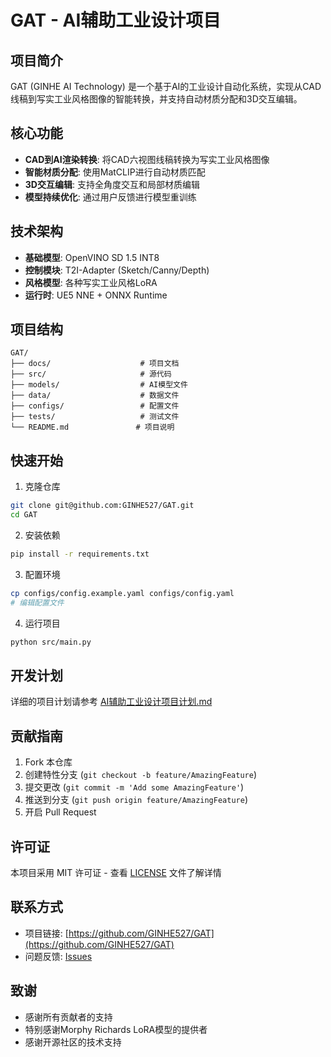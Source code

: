 # GAT - AI辅助工业设计项目

## 项目简介

GAT (GINHE AI Technology) 是一个基于AI的工业设计自动化系统，实现从CAD线稿到写实工业风格图像的智能转换，并支持自动材质分配和3D交互编辑。

## 核心功能

- **CAD到AI渲染转换**: 将CAD六视图线稿转换为写实工业风格图像
- **智能材质分配**: 使用MatCLIP进行自动材质匹配
- **3D交互编辑**: 支持全角度交互和局部材质编辑
- **模型持续优化**: 通过用户反馈进行模型重训练

## 技术架构

- **基础模型**: OpenVINO SD 1.5 INT8
- **控制模块**: T2I-Adapter (Sketch/Canny/Depth)
- **风格模型**: 各种写实工业风格LoRA
- **运行时**: UE5 NNE + ONNX Runtime

## 项目结构

```
GAT/
├── docs/                    # 项目文档
├── src/                     # 源代码
├── models/                  # AI模型文件
├── data/                    # 数据文件
├── configs/                 # 配置文件
├── tests/                   # 测试文件
└── README.md               # 项目说明
```

## 快速开始

1. 克隆仓库
```bash
git clone git@github.com:GINHE527/GAT.git
cd GAT
```

2. 安装依赖
```bash
pip install -r requirements.txt
```

3. 配置环境
```bash
cp configs/config.example.yaml configs/config.yaml
# 编辑配置文件
```

4. 运行项目
```bash
python src/main.py
```

## 开发计划

详细的项目计划请参考 [AI辅助工业设计项目计划.md](./AI辅助工业设计项目计划.md)

## 贡献指南

1. Fork 本仓库
2. 创建特性分支 (`git checkout -b feature/AmazingFeature`)
3. 提交更改 (`git commit -m 'Add some AmazingFeature'`)
4. 推送到分支 (`git push origin feature/AmazingFeature`)
5. 开启 Pull Request

## 许可证

本项目采用 MIT 许可证 - 查看 [LICENSE](LICENSE) 文件了解详情

## 联系方式

- 项目链接: [https://github.com/GINHE527/GAT](https://github.com/GINHE527/GAT)
- 问题反馈: [Issues](https://github.com/GINHE527/GAT/issues)

## 致谢

- 感谢所有贡献者的支持
- 特别感谢Morphy Richards LoRA模型的提供者
- 感谢开源社区的技术支持
